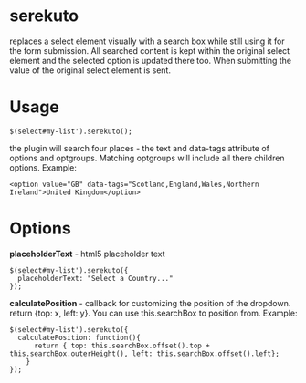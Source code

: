 serekuto
========

replaces a select element visually with a search box while still using it for the form submission. All searched content is kept within the original select element and the selected option is updated there too. When submitting the value of the original select element is sent.

Usage
========

```
$(select#my-list').serekuto();
```

the plugin will search four places - the text and data-tags attribute of options and optgroups. Matching optgroups will include all there children options. Example:

```
<option value="GB" data-tags="Scotland,England,Wales,Northern Ireland">United Kingdom</option>
```

Options
========

**placeholderText** - html5 placeholder text
```
$(select#my-list').serekuto({
  placeholderText: "Select a Country..."
});
```
**calculatePosition** - callback for customizing the position of the dropdown. return {top: x, left: y}. You can use this.searchBox to position from. Example:
```
$(select#my-list').serekuto({
  calculatePosition: function(){
	  return { top: this.searchBox.offset().top + this.searchBox.outerHeight(), left: this.searchBox.offset().left};
	}
});
```

